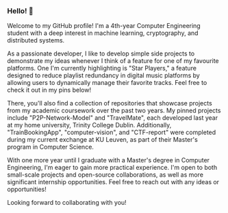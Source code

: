 
### Hello! 👋
Welcome to my GitHub profile! I'm a 4th-year Computer Engineering student with a deep interest in machine learning, cryptography, and distributed systems.

As a passionate developer, I like to develop simple side projects to demonstrate my ideas whenever I think of a feature for one of my favourite platforms. One I'm currently highlighting is "Star Players," a feature designed to reduce playlist redundancy in digital music platforms by allowing users to dynamically manage their favorite tracks. Feel free to check it out in my pins below!

There, you'll also find a collection of repositories that showcase projects from my academic coursework over the past two years. My pinned projects include "P2P-Network-Model" and "TravelMate", each developed last year at my home university, Trinity College Dublin. Additionally, "TrainBookingApp", "computer-vision", and "CTF-report" were completed during my current exchange at KU Leuven, as part of their Master's program in Computer Science.

With one more year until I graduate with a Master's degree in Computer Engineering, I'm eager to gain more practical experience. I'm open to both small-scale projects and open-source collaborations, as well as more significant internship opportunities. Feel free to reach out with any ideas or opportunities!

Looking forward to collaborating with you!

<!--
**confinlay/confinlay** is a ✨ _special_ ✨ repository because its `README.md` (this file) appears on your GitHub profile.

Here are some ideas to get you started:

- 🔭 I’m currently working on ...
- 🌱 I’m currently learning ...
- 👯 I’m looking to collaborate on ...
- 🤔 I’m looking for help with ...
- 💬 Ask me about ...
- 📫 How to reach me: ...
- 😄 Pronouns: ...
- ⚡ Fun fact: ...
-->
